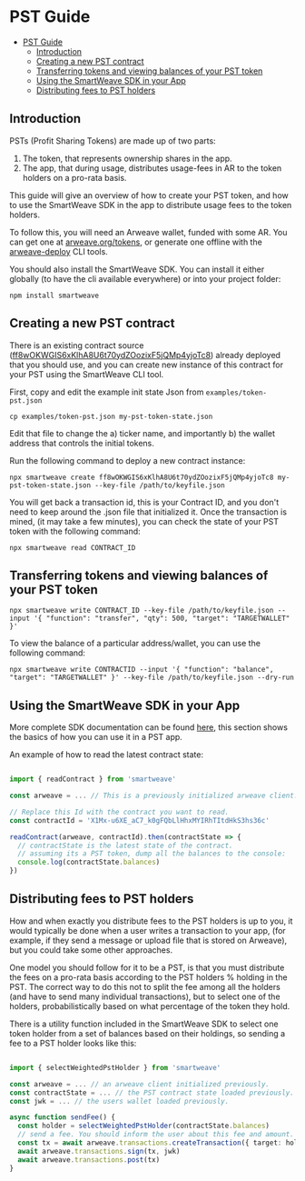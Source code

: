 # PST Guide

- [PST Guide](#pst-guide)
  - [Introduction](#introduction)
  - [Creating a new PST contract](#creating-a-new-pst-contract)
  - [Transferring tokens and viewing balances of your PST token](#transferring-tokens-and-viewing-balances-of-your-pst-token)
  - [Using the SmartWeave SDK in your App](#using-the-smartweave-sdk-in-your-app)
  - [Distributing fees to PST holders](#distributing-fees-to-pst-holders)

## Introduction

PSTs (Profit Sharing Tokens) are made up of two parts:

1. The token, that represents ownership shares in the app.
2. The app, that during usage, distributes usage-fees in AR to the token holders on a pro-rata basis.

This guide will give an overview of how to create your PST token, and how to use the SmartWeave SDK in the app to distribute usage fees to the token holders.

To follow this, you will need an Arweave wallet, funded with some AR. You can get one at [arweave.org/tokens](https://arweave.org/tokens), or generate one offline with the [arweave-deploy](https://github.com/ArweaveTeam/arweave-deploy#arweave-deploy) CLI tools.

You should also install the SmartWeave SDK. You can install it either globally (to have the cli available everywhere) or into your project folder:

```
npm install smartweave
```

## Creating a new PST contract

There is an existing contract source ([ff8wOKWGIS6xKlhA8U6t70ydZOozixF5jQMp4yjoTc8](https://arweave.net/ff8wOKWGIS6xKlhA8U6t70ydZOozixF5jQMp4yjoTc8)) already deployed that you should use, and you can create new instance of this contract for your PST using the SmartWeave CLI tool.

First, copy and edit the example init state Json from `examples/token-pst.json`

`cp examples/token-pst.json my-pst-token-state.json`

Edit that file to change the a) ticker name, and importantly b) the wallet address that controls the initial tokens.

Run the following command to deploy a new contract instance:

`npx smartweave create ff8wOKWGIS6xKlhA8U6t70ydZOozixF5jQMp4yjoTc8 my-pst-token-state.json --key-file /path/to/keyfile.json`

You will get back a transaction id, this is your Contract ID, and you don't need to keep around the .json file that initialized it. Once the transaction is mined, (it may take a few minutes), you can check the state of your PST token with the following command:

`npx smartweave read CONTRACT_ID`

## Transferring tokens and viewing balances of your PST token

`npx smartweave write CONTRACT_ID --key-file /path/to/keyfile.json --input '{ "function": "transfer", "qty": 500, "target": "TARGETWALLET" }'`

To view the balance of a particular address/wallet, you can use the following command:

`npx smartweave write CONTRACTID --input '{ "function": "balance", "target": "TARGETWALLET" }' --key-file /path/to/keyfile.json --dry-run`

## Using the SmartWeave SDK in your App

More complete SDK documentation can be found [here](SDK.md), this section shows the basics of how you can use it in a PST app.

An example of how to read the latest contract state:

```typescript

import { readContract } from 'smartweave'

const arweave = ... // This is a previously initialized arweave client.

// Replace this Id with the contract you want to read.
const contractId = 'X1Mx-u6XE_aC7_k0gFQbLlHhxMYIRhTItdHkS3hs36c'

readContract(arweave, contractId).then(contractState => {
  // contractState is the latest state of the contract.
  // assuming its a PST token, dump all the balances to the console:
  console.log(contractState.balances)
})
```

## Distributing fees to PST holders

How and when exactly you distribute fees to the PST holders is up to you, it would typically be done when a user writes a transaction to your app, (for example, if they send a message or upload file that is stored on Arweave), but you could take some other approaches.

One model you should follow for it to be a PST, is that you must distribute the fees on a pro-rata basis according to the PST holders % holding in the PST. The correct way to do this not to split the fee among all the holders (and have to send many individual transactions), but to select one of the holders, probabilistically based on what percentage of the token they hold.

There is a utility function included in the SmartWeave SDK to select one token holder from a set of balances based on their holdings, so sending a fee to a PST holder looks like this:

```typescript

import { selectWeightedPstHolder } from 'smartweave'

const arweave = ... // an arweave client initialized previously.
const contractState = ... // the PST contract state loaded previously.
const jwk = ... // the users wallet loaded previously.

async function sendFee() {
  const holder = selectWeightedPstHolder(contractState.balances)
  // send a fee. You should inform the user about this fee and amount.
  const tx = await arweave.transactions.createTransaction({ target: holder, quantity: 0.1 }, jwk)
  await arweave.transactions.sign(tx, jwk)
  await arweave.transactions.post(tx)
}
```
